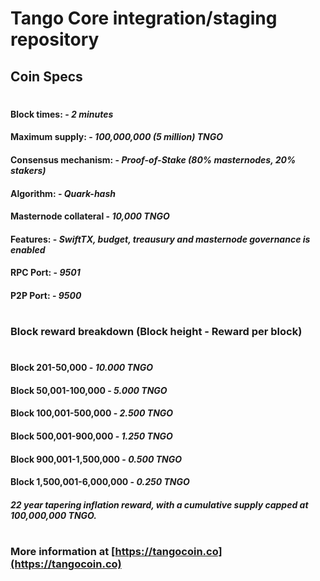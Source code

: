 # Tango Core integration/staging repository

## Coin Specs

#

#### Block times: - *2 minutes* 
#### Maximum supply: - *100,000,000 (5 million) TNGO*
#### Consensus mechanism: - *Proof-of-Stake (80% masternodes, 20% stakers)*
#### Algorithm: - *Quark-hash* 
#### Masternode collateral - *10,000 TNGO*  
#### Features: - *SwiftTX, budget, treausury and masternode governance is enabled* 
#### RPC Port: - *9501* 
#### P2P Port: - *9500* 

#

### Block reward breakdown (Block height - Reward per block)
#
#### Block 201-50,000	  -   *10.000 TNGO*

#### Block 50,001-100,000   -   *5.000 TNGO*

#### Block 100,001-500,000  -   *2.500 TNGO*

#### Block 500,001-900,000  -   *1.250 TNGO*

#### Block 900,001-1,500,000  -  *0.500 TNGO*

#### Block 1,500,001-6,000,000   -   *0.250 TNGO*

#### *22 year tapering inflation reward, with a cumulative supply capped at 100,000,000 TNGO.*

#

### More information at [https://tangocoin.co](https://tangocoin.co)

